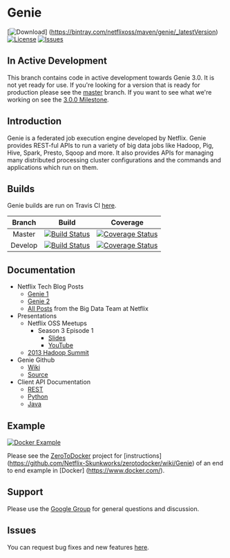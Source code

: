 # Genie

[![Download](https://api.bintray.com/packages/netflixoss/maven/genie/images/download.svg)]
(https://bintray.com/netflixoss/maven/genie/_latestVersion)
[![License](https://img.shields.io/github/license/Netflix/genie.svg)](http://www.apache.org/licenses/LICENSE-2.0)
[![Issues](https://img.shields.io/github/issues/Netflix/genie.svg)](https://github.com/Netflix/genie/issues)

## In Active Development

This branch contains code in active development towards Genie 3.0. It is not yet ready for use. If you're looking for
a version that is ready for production please see the [master](https://github.com/Netflix/genie/tree/master) branch.
If you want to see what we're working on see the [3.0.0 Milestone](https://github.com/Netflix/genie/milestones/3.0.0).

## Introduction

Genie is a federated job execution engine developed by Netflix. Genie provides REST-ful APIs to run a variety of big
data jobs like Hadoop, Pig, Hive, Spark, Presto, Sqoop and more. It also provides APIs for managing many distributed
processing cluster configurations and the commands and applications which run on them.

## Builds

Genie builds are run on Travis CI [here](https://travis-ci.org/Netflix/genie).

|  Branch |                                                     Build                                                     |                                                                         Coverage                                                                         |
|:-------:|:-------------------------------------------------------------------------------------------------------------:|:--------------------------------------------------------------------------------------------------------------------------------------------------------:|
|  Master | [![Build Status](https://travis-ci.org/Netflix/genie.svg?branch=master)](https://travis-ci.org/Netflix/genie) |  [![Coverage Status](https://coveralls.io/repos/github/Netflix/genie/badge.svg?branch=master)](https://coveralls.io/github/Netflix/genie?branch=master)  |
| Develop | [![Build Status](https://travis-ci.org/Netflix/genie.svg?branch=master)](https://travis-ci.org/Netflix/genie) | [![Coverage Status](https://coveralls.io/repos/github/Netflix/genie/badge.svg?branch=develop)](https://coveralls.io/github/Netflix/genie?branch=develop) |

## Documentation

* Netflix Tech Blog Posts
    * [Genie 1](http://techblog.netflix.com/2013/06/genie-is-out-of-bottle.html)
    * [Genie 2](http://techblog.netflix.com/2014/11/genie-20-second-wish-granted.html)
    * [All Posts](http://techblog.netflix.com/search/label/big%20data) from the Big Data Team at Netflix
* Presentations
    * Netflix OSS Meetups
        * Season 3 Episode 1
            * [Slides](http://www.slideshare.net/RuslanMeshenberg/netflixoss-meetup-season-3-episode-1/24)
            * [YouTube](http://youtu.be/hi7BDAtjfKY?t=15m53s)
    * [2013 Hadoop Summit](http://www.slideshare.net/krishflix/genie-hadoop-platform-as-a-service-at-netflix)
* Genie Github
    * [Wiki](https://github.com/Netflix/genie/wiki)
    * [Source](https://github.com/Netflix/genie/tree/master)
* Client API Documentation
    * [REST](http://netflix.github.io/genie/docs/api/)
    * [Python](https://pypi.python.org/pypi/nflx-genie-client)
    * [Java](http://netflix.github.io/genie/docs/javadoc/client/index.html)

## Example

[![Docker Example](https://img.shields.io/docker/pulls/netflixoss/genie.svg)](https://hub.docker.com/r/netflixoss/genie/)

Please see the [ZeroToDocker](https://github.com/Netflix-Skunkworks/zerotodocker) project for [instructions]
(https://github.com/Netflix-Skunkworks/zerotodocker/wiki/Genie) of an end to end example in [Docker]
(https://www.docker.com/).

## Support

Please use the [Google Group](https://groups.google.com/d/forum/genieoss) for general questions and discussion.

## Issues

You can request bug fixes and new features [here](https://github.com/Netflix/genie/issues).



